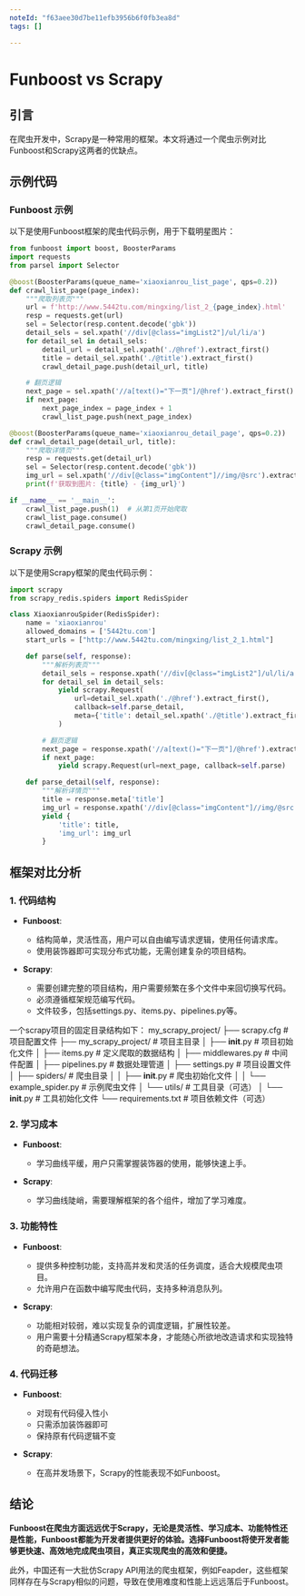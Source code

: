 ```yaml
---
noteId: "f63aee30d7be11efb3956b6f0fb3ea8d"
tags: []

---
```


# Funboost vs Scrapy

## 引言
在爬虫开发中，Scrapy是一种常用的框架。本文将通过一个爬虫示例对比Funboost和Scrapy这两者的优缺点。

## 示例代码
### Funboost 示例
以下是使用Funboost框架的爬虫代码示例，用于下载明星图片：

```python
from funboost import boost, BoosterParams
import requests
from parsel import Selector

@boost(BoosterParams(queue_name='xiaoxianrou_list_page', qps=0.2))
def crawl_list_page(page_index):
    """爬取列表页"""
    url = f'http://www.5442tu.com/mingxing/list_2_{page_index}.html'
    resp = requests.get(url)
    sel = Selector(resp.content.decode('gbk'))
    detail_sels = sel.xpath('//div[@class="imgList2"]/ul/li/a')
    for detail_sel in detail_sels:
        detail_url = detail_sel.xpath('./@href').extract_first()
        title = detail_sel.xpath('./@title').extract_first()
        crawl_detail_page.push(detail_url, title)

    # 翻页逻辑
    next_page = sel.xpath('//a[text()="下一页"]/@href').extract_first()
    if next_page:
        next_page_index = page_index + 1
        crawl_list_page.push(next_page_index)

@boost(BoosterParams(queue_name='xiaoxianrou_detail_page', qps=0.2))
def crawl_detail_page(detail_url, title):
    """爬取详情页"""
    resp = requests.get(detail_url)
    sel = Selector(resp.content.decode('gbk'))
    img_url = sel.xpath('//div[@class="imgContent"]//img/@src').extract_first()
    print(f'获取到图片: {title} - {img_url}')

if __name__ == '__main__':
    crawl_list_page.push(1)  # 从第1页开始爬取
    crawl_list_page.consume()
    crawl_detail_page.consume()
```

### Scrapy 示例
以下是使用Scrapy框架的爬虫代码示例：

```python
import scrapy
from scrapy_redis.spiders import RedisSpider

class XiaoxianrouSpider(RedisSpider):
    name = 'xiaoxianrou'
    allowed_domains = ['5442tu.com']
    start_urls = ["http://www.5442tu.com/mingxing/list_2_1.html"]

    def parse(self, response):
        """解析列表页"""
        detail_sels = response.xpath('//div[@class="imgList2"]/ul/li/a')
        for detail_sel in detail_sels:
            yield scrapy.Request(
                url=detail_sel.xpath('./@href').extract_first(),
                callback=self.parse_detail,
                meta={'title': detail_sel.xpath('./@title').extract_first()}
            )

        # 翻页逻辑
        next_page = response.xpath('//a[text()="下一页"]/@href').extract_first()
        if next_page:
            yield scrapy.Request(url=next_page, callback=self.parse)

    def parse_detail(self, response):
        """解析详情页"""
        title = response.meta['title']
        img_url = response.xpath('//div[@class="imgContent"]//img/@src').extract_first()
        yield {
            'title': title,
            'img_url': img_url
        }
```

## 框架对比分析

### 1. 代码结构
- **Funboost**: 
  - 结构简单，灵活性高，用户可以自由编写请求逻辑，使用任何请求库。
  - 使用装饰器即可实现分布式功能，无需创建复杂的项目结构。

- **Scrapy**: 
  - 需要创建完整的项目结构，用户需要频繁在多个文件中来回切换写代码。
  - 必须遵循框架规范编写代码。
  - 文件较多，包括settings.py、items.py、pipelines.py等。

一个scrapy项目的固定目录结构如下：
  my_scrapy_project/
├── scrapy.cfg                # 项目配置文件
├── my_scrapy_project/        # 项目主目录
│   ├── __init__.py           # 项目初始化文件
│   ├── items.py              # 定义爬取的数据结构
│   ├── middlewares.py        # 中间件配置
│   ├── pipelines.py          # 数据处理管道
│   ├── settings.py           # 项目设置文件
│   ├── spiders/              # 爬虫目录
│   │   ├── __init__.py       # 爬虫初始化文件
│   │   └── example_spider.py # 示例爬虫文件
│   └── utils/                # 工具目录（可选）
│       └── __init__.py       # 工具初始化文件
└── requirements.txt          # 项目依赖文件（可选）

### 2. 学习成本
- **Funboost**:
  - 学习曲线平缓，用户只需掌握装饰器的使用，能够快速上手。

- **Scrapy**:
  - 学习曲线陡峭，需要理解框架的各个组件，增加了学习难度。

### 3. 功能特性
- **Funboost**:
  - 提供多种控制功能，支持高并发和灵活的任务调度，适合大规模爬虫项目。
  - 允许用户在函数中编写爬虫代码，支持多种消息队列。

- **Scrapy**:
  - 功能相对较弱，难以实现复杂的调度逻辑，扩展性较差。
  - 用户需要十分精通Scrapy框架本身，才能随心所欲地改造请求和实现独特的奇葩想法。

### 4. 代码迁移
- **Funboost**:
  - 对现有代码侵入性小
  - 只需添加装饰器即可
  - 保持原有代码逻辑不变

- **Scrapy**:
  - 在高并发场景下，Scrapy的性能表现不如Funboost。

## 结论
**Funboost在爬虫方面远远优于Scrapy，无论是灵活性、学习成本、功能特性还是性能，Funboost都能为开发者提供更好的体验。选择Funboost将使开发者能够更快速、高效地完成爬虫项目，真正实现爬虫的高效和便捷。**

此外，中国还有一大批仿Scrapy API用法的爬虫框架，例如Feapder，这些框架同样存在与Scrapy相似的问题，导致在使用难度和性能上远远落后于Funboost。
